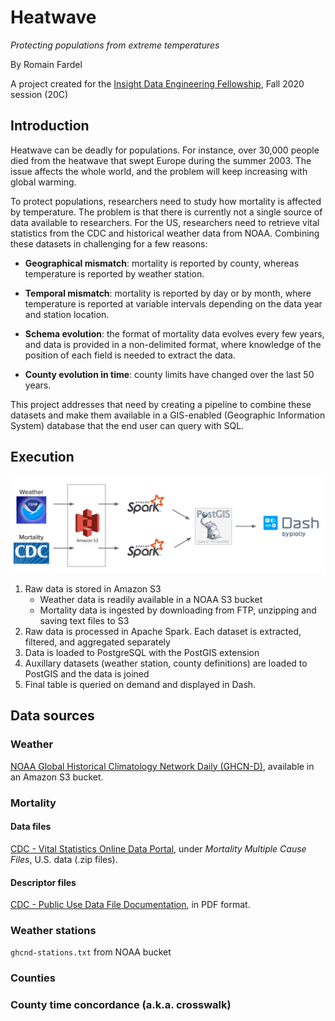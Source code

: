 # Heatwave
_Protecting populations from extreme temperatures_

By Romain Fardel

A project created for the 
[Insight Data Engineering Fellowship](https://insightfellows.com/), 
Fall 2020 session (20C)

## Introduction

Heatwave can be deadly for populations. For instance, 
over 30,000 people died from the heatwave that swept Europe 
during the summer 2003. The issue affects the whole world, 
and the problem will keep increasing with global warming. 

To protect populations, researchers need to study 
how mortality is affected by temperature. 
The problem is that there is currently not a single source of 
data available to researchers. 
For the US, researchers need to retrieve vital statistics 
from the CDC and historical weather data from NOAA. 
Combining these datasets in challenging for a few reasons:

- **Geographical mismatch**: mortality is reported by county, 
whereas temperature is reported by weather station.

- **Temporal mismatch**: mortality is reported by day or by month, 
where temperature is reported at variable intervals depending 
on the data year and station location.

- **Schema evolution**: the format of mortality data evolves every few years, 
and data is provided in a non-delimited format, 
where knowledge of the position of each field is needed to extract the data.

- **County evolution in time**: county limits have changed over the last 50 years.

This project addresses that need by creating a pipeline 
to combine these datasets and make them available in a GIS-enabled (Geographic Information System) database 
that the end user can query with SQL.

## Execution

![Tech stack](./assets/tech_stack.png)

1. Raw data is stored in Amazon S3
    - Weather data is readily available in a NOAA S3 bucket
    - Mortality data is ingested by downloading from FTP, unzipping and saving 
    text files to S3
1. Raw data is processed in Apache Spark. Each dataset is extracted, 
filtered, and aggregated separately
1. Data is loaded to PostgreSQL with the PostGIS extension
1. Auxillary datasets (weather station, county definitions) are loaded to PostGIS and the data is joined
1. Final table is queried on demand and displayed in Dash.

## Data sources

### Weather
[NOAA Global Historical Climatology Network Daily (GHCN-D)](https://registry.opendata.aws/noaa-ghcn/), 
available in an Amazon S3 bucket.

### Mortality

#### Data files
[CDC - Vital Statistics Online Data Portal](https://www.cdc.gov/nchs/data_access/vitalstatsonline.htm), 
under _Mortality Multiple Cause Files_, U.S. data (.zip files).

#### Descriptor files
[CDC - Public Use Data File Documentation](https://www.cdc.gov/nchs/nvss/mortality_public_use_data.htm),
in PDF format.

### Weather stations
`ghcnd-stations.txt` from NOAA bucket

### Counties


### County time concordance (a.k.a. crosswalk)


